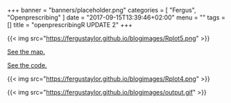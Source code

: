 +++
banner = "banners/placeholder.png"
categories = [
  "Fergus",
  "Openprescribing"
]
date = "2017-09-15T13:39:46+02:00"
menu = ""
tags = []
title = "openprescribingR UPDATE 2"
+++

{{< img src="https://fergustaylor.github.io/blogimages/Rplot5.png" >}}

[See the map.](https://fergustaylor.github.io/blogimages/post6map/)

[See the code.](https://fergustaylor.github.io/openprescribingR/dev/clinics.html)

{{< img src="https://fergustaylor.github.io/blogimages/Rplot4.png" >}}

{{< img src="https://fergustaylor.github.io/blogimages/output.gif" >}}